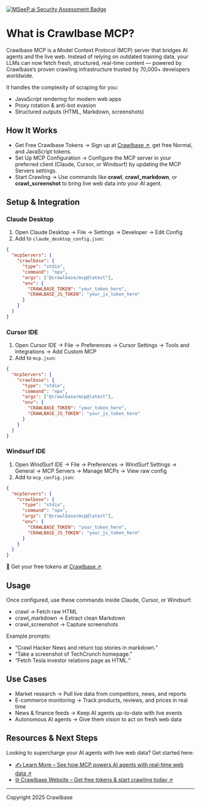 [![MSeeP.ai Security Assessment Badge](https://mseep.net/pr/crawlbase-crawlbase-mcp-badge.png)](https://mseep.ai/app/crawlbase-crawlbase-mcp)

# What is Crawlbase MCP?

Crawlbase MCP is a Model Context Protocol (MCP) server that bridges AI agents and the live web. Instead of relying on outdated training data, your LLMs can now fetch fresh, structured, real-time content — powered by Crawlbase’s proven crawling infrastructure trusted by 70,000+ developers worldwide.

It handles the complexity of scraping for you:

- JavaScript rendering for modern web apps
- Proxy rotation & anti-bot evasion
- Structured outputs (HTML, Markdown, screenshots)

## How It Works

- Get Free Crawlbase Tokens → Sign up at [Crawlbase ↗️](https://crawlbase.com/signup?utm_source=github&utm_medium=readme&utm_campaign=mcp_launch&utm_content=signup_link), get free Normal, and JavaScript tokens.
- Set Up MCP Configuration → Configure the MCP server in your preferred client (Claude, Cursor, or Windsurf) by updating the MCP Servers settings.
- Start Crawling → Use commands like **crawl**, **crawl_markdown**, or **crawl_screenshot** to bring live web data into your AI agent.

## Setup & Integration

### Claude Desktop

1. Open Claude Desktop → File → Settings → Developer → Edit Config
2. Add to `claude_desktop_config.json`:

```json
{
  "mcpServers": {
    "crawlbase": {
      "type": "stdio",
      "command": "npx",
      "args": ["@crawlbase/mcp@latest"],
      "env": {
        "CRAWLBASE_TOKEN": "your_token_here",
        "CRAWLBASE_JS_TOKEN": "your_js_token_here"
      }
    }
  }
}
```

### Cursor IDE

1. Open Cursor IDE → File → Preferences → Cursor Settings → Tools and Integrations → Add Custom MCP
2. Add to `mcp.json`:

```json
{
  "mcpServers": {
    "crawlbase": {
      "type": "stdio",
      "command": "npx",
      "args": ["@crawlbase/mcp@latest"],
      "env": {
        "CRAWLBASE_TOKEN": "your_token_here",
        "CRAWLBASE_JS_TOKEN": "your_js_token_here"
      }
    }
  }
}
```

### Windsurf IDE

1. Open WindSurf IDE → File → Preferences → WindSurf Settings → General → MCP Servers → Manage MCPs → View raw config
2. Add to `mcp_config.json`:

```json
{
  "mcpServers": {
    "crawlbase": {
      "type": "stdio",
      "command": "npx",
      "args": ["@crawlbase/mcp@latest"],
      "env": {
        "CRAWLBASE_TOKEN": "your_token_here",
        "CRAWLBASE_JS_TOKEN": "your_js_token_here"
      }
    }
  }
}
```

🔑 Get your free tokens at [Crawlbase ↗️](https://crawlbase.com/signup?utm_source=github&utm_medium=readme&utm_campaign=mcp_launch&utm_content=signup_link).

## Usage

Once configured, use these commands inside Claude, Cursor, or Windsurf:

* crawl → Fetch raw HTML
* crawl_markdown → Extract clean Markdown
* crawl_screenshot → Capture screenshots

Example prompts:

- “Crawl Hacker News and return top stories in markdown.”
- “Take a screenshot of TechCrunch homepage.”
- “Fetch Tesla investor relations page as HTML.”

## Use Cases

- Market research → Pull live data from competitors, news, and reports
- E-commerce monitoring → Track products, reviews, and prices in real time
- News & finance feeds → Keep AI agents up-to-date with live events
- Autonomous AI agents → Give them vision to act on fresh web data

## Resources & Next Steps

Looking to supercharge your AI agents with live web data? Get started here:

- [✍️ Learn More – See how MCP powers AI agents with real-time web data ↗️](https://crawlbase.com/blog/introducing-crawlbase-mcp-feed-real-time-web-data-to-the-llms/?utm_source=github&utm_medium=readme&utm_campaign=mcp_launch&utm_content=learn_more)
- [🌐 Crawlbase Website – Get free tokens & start crawling today ↗️](https://crawlbase.com/?utm_source=github&utm_medium=readme&utm_campaign=mcp_launch&utm_content=website_link)

---

Copyright 2025 Crawlbase
